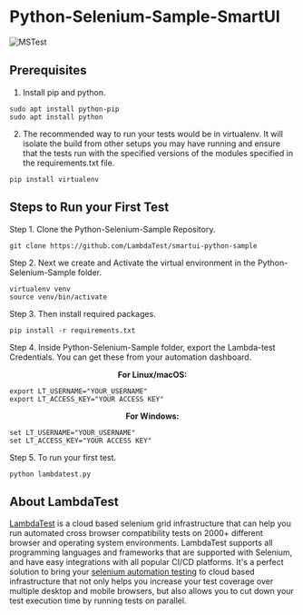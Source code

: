 # Python-Selenium-Sample-SmartUI

![MSTest](https://opengraph.githubassets.com/8039186e9aebcc17be88d53ac4b85364a56f6aae503057e0ebf36dfcc5b5cc32/LambdaTest/python-selenium-sample)

## Prerequisites

1. Install pip and python.

```
sudo apt install python-pip
sudo apt install python
```

2. The recommended way to run your tests would be in virtualenv. It will isolate the build from other setups you may have running and ensure that the tests run with the specified versions of the modules specified in the requirements.txt file.

```
pip install virtualenv
```

## Steps to Run your First Test

Step 1. Clone the Python-Selenium-Sample Repository.

```
git clone https://github.com/LambdaTest/smartui-python-sample
```

Step 2. Next we create and Activate the virtual environment in the Python-Selenium-Sample folder.

```
virtualenv venv
source venv/bin/activate
```

Step 3. Then install required packages.

```
pip install -r requirements.txt
```

Step 4. Inside Python-Selenium-Sample folder, export the Lambda-test Credentials. You can get these from your automation dashboard.

<p align="center">
   <b>For Linux/macOS:</b>
   
```
export LT_USERNAME="YOUR_USERNAME"
export LT_ACCESS_KEY="YOUR ACCESS KEY"
```

<p align="center">
   <b>For Windows:</b>
   
```
set LT_USERNAME="YOUR_USERNAME"
set LT_ACCESS_KEY="YOUR ACCESS KEY"
```

Step 5. To run your first test.
```
python lambdatest.py
```

## About LambdaTest

[LambdaTest](https://www.lambdatest.com/) is a cloud based selenium grid infrastructure that can help you run automated cross browser compatibility tests on 2000+ different browser and operating system environments. LambdaTest supports all programming languages and frameworks that are supported with Selenium, and have easy integrations with all popular CI/CD platforms. It's a perfect solution to bring your [selenium automation testing](https://www.lambdatest.com/selenium-automation) to cloud based infrastructure that not only helps you increase your test coverage over multiple desktop and mobile browsers, but also allows you to cut down your test execution time by running tests on parallel.
